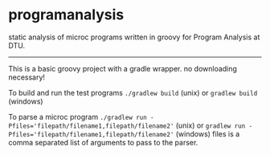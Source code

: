 # programanalysis
static analysis of microc programs written in groovy for Program Analysis at DTU.

----

This is a basic groovy project with a gradle wrapper. no downloading necessary!

To build and run the test programs `./gradlew build` (unix) or `gradlew build` (windows)

To parse a microc program `./gradlew run -Pfiles='filepath/filename1,filepath/filename2'` (unix) or `gradlew run -Pfiles='filepath/filename1,filepath/filename2'` (windows)
files is a comma separated list of arguments to pass to the parser.